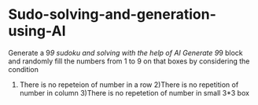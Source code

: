 # Sudo-solving-and-generation-using-AI
Generate a 9*9 sudoku and solving with the help of AI
Generate 9*9 block and randomly fill the numbers from 1 to 9 on that boxes by considering the condition
1) There is no repeteion of number in a row
2)There is no repetition of number in column
3)There is no repetetion of number in small 3*3 box
